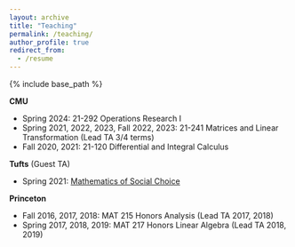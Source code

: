 ```yaml
---
layout: archive
title: "Teaching"
permalink: /teaching/
author_profile: true
redirect_from:
  - /resume
---
```


{% include base_path %}

**CMU**
* Spring 2024: 21-292 Operations Research I
* Spring 2021, 2022, 2023, Fall 2022, 2023: 21-241 Matrices and Linear Transformation (Lead TA 3/4 terms)
* Fall   2020, 2021: 21-120 Differential and Integral Calculus 

**Tufts** (Guest TA)
* Spring 2021:  <a href="https://sites.tufts.edu/socialchoice/"> Mathematics of Social Choice </a>


**Princeton**
* Fall   2016, 2017, 2018: MAT 215 Honors Analysis (Lead TA 2017, 2018)
* Spring 2017, 2018, 2019: MAT 217 Honors Linear Algebra (Lead TA 2018, 2019)
